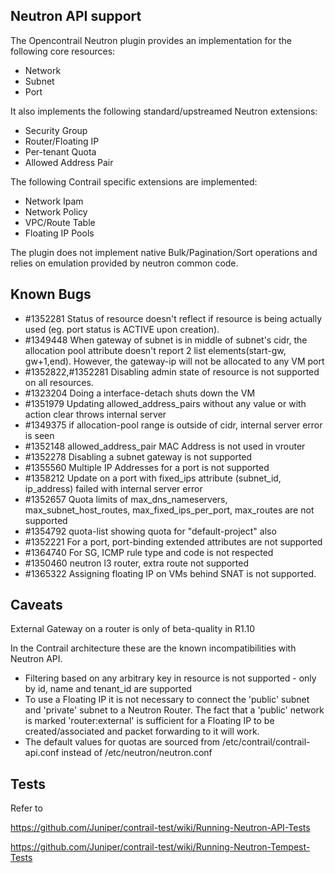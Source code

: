 Neutron API support
-------------------


The Opencontrail Neutron plugin provides an implementation for the following core resources:
   
* Network
* Subnet
* Port
    
It also implements the following standard/upstreamed Neutron extensions:

* Security Group
* Router/Floating IP
* Per-tenant Quota
* Allowed Address Pair

The following Contrail specific extensions are implemented:

* Network Ipam
* Network Policy
* VPC/Route Table
* Floating IP Pools

The plugin does not implement native Bulk/Pagination/Sort operations and relies on emulation provided by neutron common code.

## Known Bugs ##

* #1352281 Status of resource doesn't reflect if resource is being actually used (eg. port status is ACTIVE upon creation). 
* #1349448 When gateway of subnet is in middle of subnet's cidr, the allocation pool attribute doesn't report 2 list elements(start-gw, gw+1,end). However, the gateway-ip will not be allocated to any VM port
* #1352822,#1352281 Disabling admin state of resource is not supported on all resources.
* #1323204 Doing a interface-detach shuts down the VM
* #1351979 Updating allowed_address_pairs without any value or with action clear throws internal server
* #1349375 if allocation-pool range is outside of cidr, internal server error is seen
* #1352148 allowed_address_pair MAC Address is not used in vrouter
* #1352278 Disabling a subnet gateway is not supported
* #1355560 Multiple IP Addresses for a port is not supported
* #1358212 Update on a port with fixed_ips attribute (subnet_id, ip_address) failed with internal server error
* #1352657 Quota limits of max_dns_nameservers, max_subnet_host_routes, max_fixed_ips_per_port, max_routes are not supported
* #1354792 quota-list showing quota for "default-project" also
* #1352221 For a port, port-binding extended attributes are not supported
* #1364740 For SG, ICMP rule type and code is not respected
* #1350460 neutron l3 router, extra route not supported
* #1365322 Assigning floating IP on VMs behind SNAT is not supported.

## Caveats ##

External Gateway on a router is only of beta-quality in R1.10

In the Contrail architecture these are the known incompatibilities with Neutron API.

* Filtering based on any arbitrary key in resource is not supported - only by id, name and tenant_id are supported
* To use a Floating IP it is not necessary to connect the 'public' subnet and 'private' subnet to a Neutron Router. The fact that a 'public' network is marked 'router:external' is sufficient for a Floating IP to be created/associated and packet forwarding to it will work.
* The default values for quotas are sourced from /etc/contrail/contrail-api.conf instead of /etc/neutron/neutron.conf


## Tests ##

Refer to 

https://github.com/Juniper/contrail-test/wiki/Running-Neutron-API-Tests

https://github.com/Juniper/contrail-test/wiki/Running-Neutron-Tempest-Tests